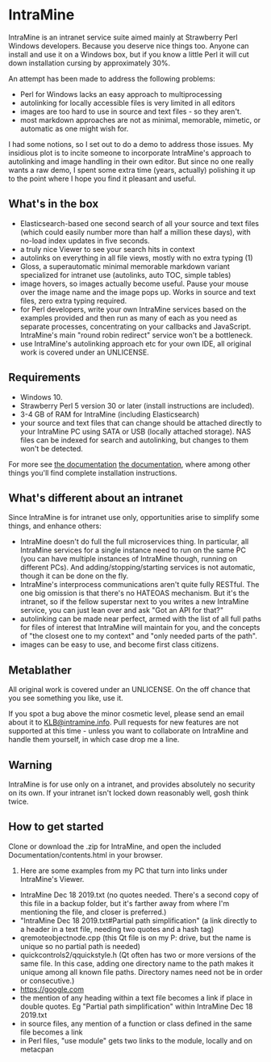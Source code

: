 # IntraMine
IntraMine is an intranet service suite aimed mainly at Strawberry Perl Windows developers. Because you deserve nice things too. Anyone can install and use it on a Windows box, but if you know a little Perl it will cut down installation cursing by approximately 30%.

An attempt has been made to address the following problems:

 - Perl for Windows lacks an easy approach to multiprocessing
 - autolinking for locally accessible files is very limited in all editors
 - images are too hard to use in source and text files - so they aren't.
 - most markdown approaches are not as minimal, memorable, mimetic, or automatic as one might wish for.

I had some notions, so I set out to do a demo to address those issues. My insidious plot is to incite someone to incorporate IntraMine's approach to autolinking and image handling in their own editor. But since no one really wants a raw demo, I spent some extra time (years, actually) polishing it up to the point where I hope you find it pleasant and useful.

## What's in the box
 - Elasticsearch-based one second search of all your source and text files (which could easily number more than half a million these days), with no-load index updates in five seconds.
 - a truly nice Viewer to see your search hits in context
 - autolinks on everything in all file views, mostly with no extra typing (1)
 - Gloss, a superautomatic minimal memorable markdown variant specialized for intranet use (autolinks, auto TOC, simple tables)
 - image hovers, so images actually become useful. Pause your mouse over the image name and the image pops up. Works in source and text files, zero extra typing required.
 - for Perl developers, write your own IntraMine services based on the examples provided and then run as many of each as you need as separate processes, concentrating on your callbacks and JavaScript. IntraMine's main "round robin redirect" service won't be a bottleneck.
 - use IntraMine's autolinking approach etc for your own IDE, all original work is covered under an UNLICENSE.

## Requirements
 - Windows 10.
 - Strawberry Perl 5 version 30 or later (install instructions are included).
 - 3-4 GB of RAM for IntraMine (including Elasticsearch)
 - your source and text files that can change should be attached directly to your IntraMine PC using SATA or USB (locally attached storage). NAS files can be indexed for search and autolinking, but changes to them won't be detected.

For more see <a href="https://intramine.info" target="_blank">the documentation</a> [the documentation](http://intramine.info), where among other things you'll find complete installation instructions.

## What's different about an intranet
Since IntraMine is for intranet use only, opportunities arise to simplify some things, and enhance others:

 - IntraMine doesn't do full the full microservices thing. In particular, all IntraMine services for a single instance need to run on the same PC (you can have multiple instances of IntraMine though, running on different PCs). And adding/stopping/starting services is not automatic, though it can be done on the fly.
 - IntraMine's interprocess communications aren't quite fully RESTful. The one big omission is that there's no HATEOAS mechanism. But it's the intranet, so if the fellow superstar next to you writes a new IntraMine service, you can just lean over and ask "Got an API for that?"
 - autolinking can be made near perfect, armed with the list of all full paths for files of interest that IntraMine will maintain for you, and the concepts of "the closest one to my context" and "only needed parts of the path".
 - images can be easy to use, and become first class citizens.

## Metablather
All original work is covered under an UNLICENSE. On the off chance that you see something you like, use it.

If you spot a bug above the minor cosmetic level, please send an email about it to KLB@intramine.info. Pull requests for new features are not supported at this time - unless you want to collaborate on IntraMine and handle them yourself, in which case drop me a line.

## Warning
IntraMine is for use only on a intranet, and provides absolutely no security on its own. If your intranet isn't locked down reasonably well, gosh think twice.

## How to get started
Clone or download the .zip for IntraMine, and open the included Documentation/contents.html in your browser.

1. Here are some examples from my PC that turn into links under IntraMine's Viewer.

 - IntraMine Dec 18 2019.txt (no quotes needed. There's a second copy of this file in a backup folder, but it's farther away from where I'm mentioning the file, and closer is preferred.)
 - "IntraMine Dec 18 2019.txt#Partial path simplification" (a link directly to a header in a text file, needing two quotes and a hash tag)
 - qremoteobjectnode.cpp (this Qt file is on my P: drive, but the name is unique so no partial path is needed)
 - quickcontrols2/qquickstyle.h (Qt often has two or more versions of the same file. In this case, adding one directory name to the path makes it unique among all known file paths. Directory names need not be in order or consecutive.)
 - https://google.com
 - the mention of any heading within a text file becomes a link if place in double quotes. Eg "Partial path simplification" within IntraMine Dec 18 2019.txt
 - in source files, any mention of a function or class defined in the same file becomes a link
 - in Perl files, "use module" gets two links to the module, locally and on metacpan

 
